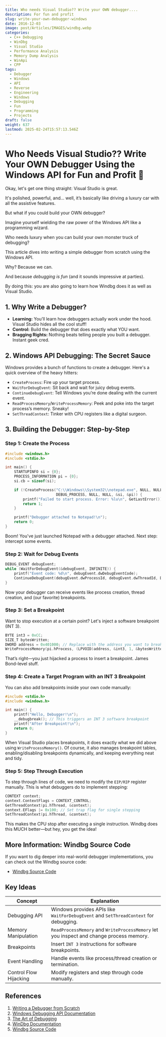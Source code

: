 ```yaml
---
title: Who needs Visual Studio?? Write your OWN debugger....
description: For fun and profit
slug: write-your-own-debugger-windows
date: 2016-12-03
image: post/Articles/IMAGES/windbg.webp
categories:
  - C++ Debugging
  - WinDbg
  - Visual Studio
  - Performance Analysis
  - Memory Dump Analysis
  - WinApi
  - CPP
tags:
  - Debugger
  - Windows
  - API
  - Reverse
  - Engineering
  - Windows
  - Debugging
  - Fun
  - Programming
  - Projects
draft: false
weight: 637
lastmod: 2025-02-24T15:57:13.546Z
---
```

# Who Needs Visual Studio?? Write Your OWN Debugger Using the Windows API for Fun and Profit 🎯

Okay, let's get one thing straight: Visual Studio is great.

It's polished, powerful, and... well, it’s basically like driving a luxury car with all the assistive features.

But what if you could build your OWN debugger?

Imagine yourself wielding the raw power of the Windows API like a programming wizard.

Who needs luxury when you can build your own monster truck of debugging?

This article dives into writing a simple debugger from scratch using the Windows API.

Why? Because we can.

And because *debugging is fun* (and it sounds impressive at parties).

By doing this: you are also going to learn how Windbg does it as well as Visual Studio.

## 1. Why Write a Debugger?

* **Learning:** You’ll learn how debuggers actually work under the hood. Visual Studio hides all the cool stuff!
* **Control:** Build the debugger that does exactly what YOU want.
* **Bragging Rights:** Nothing beats telling people you built a debugger. Instant geek cred.

## 2. Windows API Debugging: The Secret Sauce

Windows provides a bunch of functions to create a debugger. Here's a quick overview of the heavy hitters:

* `CreateProcess`: Fire up your target process.
* `WaitForDebugEvent`: Sit back and wait for juicy debug events.
* `ContinueDebugEvent`: Tell Windows you’re done dealing with the current event.
* `ReadProcessMemory`/`WriteProcessMemory`: Peek and poke into the target process’s memory. Sneaky!
* `SetThreadContext`: Tinker with CPU registers like a digital surgeon.

## 3. Building the Debugger: Step-by-Step

### Step 1: Create the Process

```c
#include <windows.h>
#include <stdio.h>

int main() {
    STARTUPINFO si = {0};
    PROCESS_INFORMATION pi = {0};
    si.cb = sizeof(si);

    if (!CreateProcess("C:\\Windows\\System32\\notepad.exe", NULL, NULL, NULL, FALSE,
                       DEBUG_PROCESS, NULL, NULL, &si, &pi)) {
        printf("Failed to start process. Error: %lu\n", GetLastError());
        return 1;
    }

    printf("Debugger attached to Notepad!\n");
    return 0;
}
```

Boom! You've just launched Notepad with a debugger attached. Next step: intercept some events.

### Step 2: Wait for Debug Events

```c
DEBUG_EVENT debugEvent;
while (WaitForDebugEvent(&debugEvent, INFINITE)) {
    printf("Event code: %d\n", debugEvent.dwDebugEventCode);
    ContinueDebugEvent(debugEvent.dwProcessId, debugEvent.dwThreadId, DBG_CONTINUE);
}
```

Now your debugger can receive events like process creation, thread creation, and (our favorite) breakpoints.

### Step 3: Set a Breakpoint

Want to stop execution at a certain point? Let's inject a software breakpoint (INT 3).

```c
BYTE int3 = 0xCC;
SIZE_T bytesWritten;
DWORD address = 0x401000; // Replace with the address you want to breakpoint.
WriteProcessMemory(pi.hProcess, (LPVOID)address, &int3, 1, &bytesWritten);
```

That’s right—you just hijacked a process to insert a breakpoint. James Bond-level stuff.

### Step 4: Create a Target Program with an INT 3 Breakpoint

You can also add breakpoints inside your own code manually:

```c
#include <stdio.h>
#include <windows.h>

int main() {
    printf("Hello, Debugger!\n");
    __debugbreak(); // This triggers an INT 3 software breakpoint
    printf("After Breakpoint!\n");
    return 0;
}
```

When Visual Studio places breakpoints, it does exactly what we did above using `WriteProcessMemory()`. Of course, it also manages breakpoint tables, enabling/disabling breakpoints dynamically, and keeping everything neat and tidy.

### Step 5: Step Through Execution

To step through lines of code, we need to modify the `EIP/RIP` register manually. This is what debuggers do to implement stepping:

```c
CONTEXT context;
context.ContextFlags = CONTEXT_CONTROL;
GetThreadContext(pi.hThread, &context);
context.EFlags |= 0x100; // Set trap flag for single stepping
SetThreadContext(pi.hThread, &context);
```

This makes the CPU stop after executing a single instruction. Windbg does this MUCH better—but hey, you get the idea!

## More Information: Windbg Source Code

If you want to dig deeper into real-world debugger implementations, you can check out the Windbg source code:

* [Windbg Source Code](https://github.com/microsoft/WinDbg-Samples)

## Key Ideas

| Concept                | Explanation                                                                             |
| ---------------------- | --------------------------------------------------------------------------------------- |
| Debugging API          | Windows provides APIs like `WaitForDebugEvent` and `SetThreadContext` for debugging.    |
| Memory Manipulation    | `ReadProcessMemory` and `WriteProcessMemory` let you inspect and change process memory. |
| Breakpoints            | Insert `INT 3` instructions for software breakpoints.                                   |
| Event Handling         | Handle events like process/thread creation or termination.                              |
| Control Flow Hijacking | Modify registers and step through code manually.                                        |

## References

1. [Writing a Debugger from Scratch](https://www.timdbg.com/posts/writing-a-debugger-from-scratch-part-1/)
2. [Windows Debugging API Documentation](https://learn.microsoft.com/en-us/windows/win32/debug/)
3. [The Art of Debugging](https://en.wikipedia.org/wiki/Debugging)
4. [WinDbg Documentation](https://learn.microsoft.com/en-us/windows-hardware/drivers/debugger/)
5. [Windbg Source Code](https://github.com/microsoft/WinDbg-Samples)
